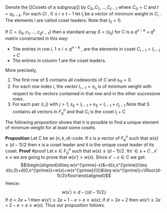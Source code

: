 
Denote the [[Cosets of a subgroup]] by $C_{0} , C_{1} , . . . , C_{t−1}$ where $C_{0} = C$ and $t = q_{n−k}$. For each $C_{}i$ , $0 ≤ i ≤ t − 1$ let $l_{i}$ be a vector of minimum weight in $C_i$ . The elements $i$ are called coset leaders.
Note that $l_{0} = 0$.

If $C = \{l_{0} , c_{1} , . . . , c_{q^k-1} \}$ then a standard array $S = (s_{ij})$ for C is a
$q^{n−k} × q^k$ matrix constructed in this way: 
- The entries in row $i$, $1 ≤ i ≤ q^{n−k}$ , are the elements in coset $C_{i−1} = l_{i−1} + C$
- The entries in column 1 are the coset leaders.

More precisely,
1. The first row of S contains all codewords of $C$ and $s_{11} = 0$.
2.  For each row index i, the vector $l_{i−1} = s_{i_{1}}$ is of minimum weight with respect to the vectors contained in that row and in the other successive rows.
3. For each pair $(i, j)$ with $j > 1$, $s_{ij} = l_{i−1} + s_{1j} = l_{i−1} + c_{j−1}$
Note that S contains all vectors in $F_{q}^n$ and that $C_{i}$ is the coset $l_{i} + C$


The following proposition shows that it is possible to find a unique element of minimum weight for at least some cosets.

**Proposition**
Let C be an $(n, k, d)$-code. If x is a vector of $F_{q}^n$ such that $w(x) ≤ (d − 1)/2$ then x is a coset leader and it is the unique coset leader of its coset.
**Proof** #proof 
Let $x ∈ F_{q}^n$ such that $w(x ) ≤ (d − 1)/2$.
$∀ x' ∈ x + C$ , $x' \neq x$ we are going to prove that $w(x') > w (x)$.
Since $x' − x ∈ C$ we get:
$$\begin{aligned}d\leq w(x^{\prime}-x)&=d(x,x^{\prime})\leq d(x,0)+d(0,x^{\prime})=w(x)+w(x^{\prime})\\\\&\leq w(x^{\prime})+\lfloor(d-1)/2\rfloor\end{aligned}$$
Hence:
$$w(x^{\prime})\geq d-\lfloor(d-1)/2\rfloor $$
If $d = 2e + 1$ then $w (x') ≥ 2e + 1 − e > e ≥ w (x )$; 
if $d = 2e + 2$ then $w (x') ≥ 2e + 2 − e > e ≥ w (x)$. Thus our proposition follows.


